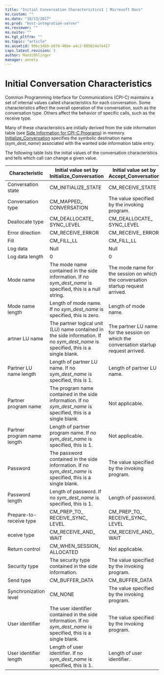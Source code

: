 ```yaml
---
title: "Initial Conversation Characteristics1 | Microsoft Docs"
ms.custom: ""
ms.date: "10/13/2017"
ms.prod: "host-integration-server"
ms.reviewer: ""
ms.suite: ""
ms.tgt_pltfrm: ""
ms.topic: "article"
ms.assetid: 99bc34b9-e870-46be-a4c2-605624e7e417
caps.latest.revision: 3
author: MandiOhlinger
manager: anneta
---
```

# Initial Conversation Characteristics
Common Programming Interface for Communications (CPI-C) maintains a set of internal values called characteristics for each conversation. Some characteristics affect the overall operation of the conversation, such as the conversation type. Others affect the behavior of specific calls, such as the receive type.  
  
 Many of these characteristics are initially derived from the side information table (see [Side Information for CPI-C Programs](../core/side-information-for-cpi-c-programs.md)) in memory. [Initialize_Conversation](../Topic/Initialize_Conversation%20\(CPI-C\)2.md) specifies the symbolic destination name (*sym_dest_name*) associated with the wanted side information table entry.  
  
 The following table lists the initial values of the conversation characteristics and tells which call can change a given value.  
  
|Characteristic|Initial value set by Initialize_Conversation|Initial value set by Accept_Conversation|Can be changed by|  
|--------------------|---------------------------------------------------|-----------------------------------------------|-----------------------|  
|Conversation state|CM_INITIALIZE_STATE|CM_RECEIVE_STATE|Depends on call|  
|Conversation type|CM_MAPPED_ CONVERSATION|The value specified by the invoking program.|[Set_Conversation_Type](../Topic/Set_Conversation_Type%20\(CPI-C\)2.md)|  
|Deallocate type|CM_DEALLOCATE_ SYNC_LEVEL|CM_DEALLOCATE_ SYNC_LEVEL|[Set_Deallocate_Type](../Topic/Set_Deallocate_Type%20\(CPI-C\)2.md)|  
|Error direction|CM_RECEIVE_ERROR|CM_RECEIVE_ ERROR|[Set_Error_Direction](../Topic/Set_Error_Direction%20\(CPI-C\)2.md)|  
|Fill|CM_FILL_LL|CM_FILL_LL|[Set_Fill](../Topic/Set_Fill%20\(CPI-C\)2.md)|  
|Log data|Null|Null|[Set_Log_Data](../Topic/Set_Log_Data%20\(CPI-C\)1.md)|  
|Log data length|0|0|[Set_Log_Data](../Topic/Set_Log_Data%20\(CPI-C\)1.md)|  
|Mode name|The mode name contained in the side information. If no *sym_dest_name* is specified, this is a null string.|The mode name for the session on which the conversation startup request arrived.|[Set_Mode_Name](../Topic/Set_Mode_Name%20\(CPI-C\)1.md)|  
|Mode name length|Length of mode name. If no *sym_dest_name* is specified, this is zero.|Length of mode name.|[Set_Mode_Name](../Topic/Set_Mode_Name%20\(CPI-C\)1.md)|  
artner LU name|The partner logical unit (LU) name contained in the side information. If no *sym_dest_name* is specified, this is a single blank.|The partner LU name for the session on which the conversation startup request arrived.|[Set_Partner_LU_Name](../Topic/Set_Partner_LU_Name%20\(CPI-C\)1.md)|  
|Partner LU name length|Length of partner LU name. If no *sym_dest_name* is specified, this is 1.|Length of partner LU name.|[Set_Partner_LU_Name](../Topic/Set_Partner_LU_Name%20\(CPI-C\)1.md)|  
|Partner program name|The program name contained in the side information. If no *sym_dest_name* is specified, this is a single blank.|Not applicable.|[Set_TP_Name](../Topic/Set_TP_Name%20\(CPI-C\)2.md)|  
|Partner program name length|Length of partner program name. If no *sym_dest_name* is specified, this is 1.|Not applicable.|[Set_TP_Name](../Topic/Set_TP_Name%20\(CPI-C\)2.md)|  
|Password|The password contained in the side information. If no *sym_dest_name* is specified, this is a single blank.|The value specified by the invoking program.|[Set_Conversation_Security_Password](../Topic/Set_Conversation_Security_Password%20\(CPI-C\)2.md)|  
|Password length|Length of password. If no *sym_dest_name* is specified, this is 1.|Length of password.|[Set_Conversation_Security_Password](../Topic/Set_Conversation_Security_Password%20\(CPI-C\)2.md)|  
|Prepare-to-receive type|CM_PREP_TO_ RECEIVE_SYNC_ LEVEL|CM_PREP_TO_ RECEIVE_SYNC_ LEVEL|[Set_Prepare_To_Receive_Type](../Topic/Set_Prepare_To_Receive_Type%20\(CPI-C\)2.md)|  
eceive type|CM_RECEIVE_AND_ WAIT|CM_RECEIVE_AND_ WAIT|[Set_Receive_Type](../Topic/Set_Receive_Type%20\(CPI-C\)1.md)|  
|Return control|CM_WHEN_SESSION_ ALLOCATED|Not applicable.|[Set_Return_Control](../Topic/Set_Return_Control%20\(CPI-C\)1.md)|  
|Security type|The security type contained in the side information.|The value specified by the invoking program.|[Set_Conversation_Security_Type](../Topic/Set_Conversation_Security_Type%20\(CPI-C\)2.md)|  
|Send type|CM_BUFFER_DATA|CM_BUFFER_DATA|[Set_Send_Type](../Topic/Set_Send_Type%20\(CPI-C\)1.md)|  
|Synchronization level|CM_NONE|The value specified by the invoking program.|[Set_Sync_Level](../Topic/Set_Sync_Level%20\(CPI-C\)2.md)|  
|User identifier|The user identifier contained in the side information. If no *sym_dest_name* is specified, this is a single blank.|The value specified by the invoking program.|[Set_Conversation_Security_User_ID](../Topic/Set_Conversation_Security_User_ID%20\(CPI-C\)2.md)|  
|User identifier length|Length of user identifier. If no *sym_dest_name* is specified, this is 1.|Length of user identifier.|[Set_Conversation_Security_User_ID](../Topic/Set_Conversation_Security_User_ID%20\(CPI-C\)2.md)|